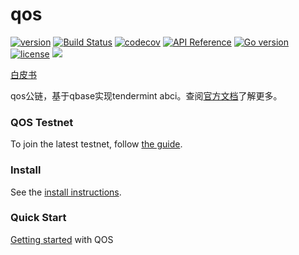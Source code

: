 # qos

[![version](https://img.shields.io/github/tag/QOSGroup/qos.svg)](https://github.com/QOSGroup/qos/releases/latest)
[![Build Status](https://travis-ci.org/QOSGroup/qos.svg?branch=master)](https://travis-ci.org/QOSGroup/qos)
[![codecov](https://codecov.io/gh/QOSGroup/qos/branch/master/graph/badge.svg)](https://codecov.io/gh/QOSGroup/qos)
[![API Reference](
https://camo.githubusercontent.com/915b7be44ada53c290eb157634330494ebe3e30a/68747470733a2f2f676f646f632e6f72672f6769746875622e636f6d2f676f6c616e672f6764646f3f7374617475732e737667
)](https://godoc.org/github.com/QOSGroup/qos)
[![Go version](https://img.shields.io/badge/go-1.11.0-blue.svg)](https://github.com/moovweb/gvm)
[![license](https://img.shields.io/github/license/QOSGroup/qos.svg)](https://github.com/QOSGroup/qos/blob/master/LICENSE)
[![](https://tokei.rs/b1/github/QOSGroup/qos?category=lines)](https://github.com/QOSGroup/qbase)

[白皮书](https://github.com/QOSGroup/whitepaper)

qos公链，基于qbase实现tendermint abci。查阅[官方文档](http://docs.qoschain.info/qos/)了解更多。

### QOS Testnet
To join the latest testnet, follow [the guide](docs/install/testnet.md).

### Install
See the [install instructions](docs/install/installation.md).

### Quick Start

[Getting started](docs/install/QUICKSTART.md) with QOS
